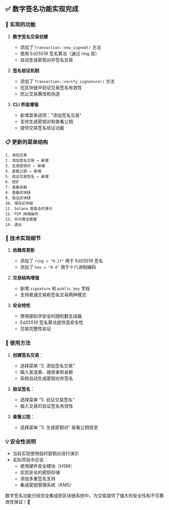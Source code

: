 ## ✅ 数字签名功能实现完成
### 🔐 实现的功能

1. **数字签名交易创建**
   - 添加了 `Transaction::new_signed()` 方法
   - 使用 Ed25519 签名算法（通过 ring 库）
   - 自动生成密钥对并签名交易

2. **签名验证机制**
   - 添加了 `Transaction::verify_signature()` 方法
   - 在区块链中验证交易签名有效性
   - 防止交易篡改和伪造

3. **CLI 界面增强**
   - 新增菜单选项："添加签名交易"
   - 支持生成密钥对和查看公钥
   - 提供交易签名验证功能

### 📋 更新的菜单结构

```
1. 添加交易
2. 添加签名交易 ← 新增
3. 生成密钥对 ← 新增
4. 查看公钥 ← 新增
5. 验证交易签名 ← 新增
6. 挖矿
7. 查看余额
8. 查看区块链
9. 验证区块链
10. 保存区块链
11. Solana 智能合约演示
12. P2P 网络操作
13. 共识算法管理
14. 退出
```

### 🔧 技术实现细节

1. **依赖库更新**
   - 添加了 `ring = "0.17"` 用于 Ed25519 签名
   - 添加了 `hex = "0.4"` 用于十六进制编码

2. **交易结构增强**
   - 新增 `signature` 和 `public_key` 字段
   - 支持普通交易和签名交易两种模式

3. **安全特性**
   - 使用密码学安全的随机数生成器
   - Ed25519 签名算法提供高安全性
   - 交易完整性验证

### 🚀 使用方法

1. **创建签名交易**：
   - 选择菜单 "2. 添加签名交易"
   - 输入发送者、接收者和金额
   - 系统自动生成密钥对并签名

2. **验证签名**：
   - 选择菜单 "5. 验证交易签名"
   - 输入交易ID验证签名有效性

3. **查看公钥**：
   - 选择菜单 "3. 生成密钥对" 查看公钥信息

### 💡 安全性说明

- 当前实现使用临时密钥对进行演示
- 实际项目中应该：
  - 使用硬件安全模块（HSM）
  - 实现安全的密钥存储
  - 添加多重签名支持
  - 集成密钥管理系统（KMS）

数字签名功能已经完全集成到区块链系统中，为交易提供了强大的安全性和不可篡改性保证！🎉